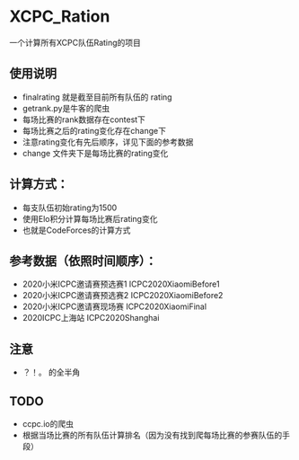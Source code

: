# XCPC_Ration
一个计算所有XCPC队伍Rating的项目

## 使用说明
- finalrating 就是截至目前所有队伍的 rating
- getrank.py是牛客的爬虫
- 每场比赛的rank数据存在contest下
- 每场比赛之后的rating变化存在change下
- 注意rating变化有先后顺序，详见下面的参考数据
- change 文件夹下是每场比赛的rating变化

## 计算方式：
- 每支队伍初始rating为1500
- 使用Elo积分计算每场比赛后rating变化
- 也就是CodeForces的计算方式

## 参考数据（依照时间顺序）：
- 2020小米ICPC邀请赛预选赛1 ICPC2020XiaomiBefore1
- 2020小米ICPC邀请赛预选赛2 ICPC2020XiaomiBefore2
- 2020小米ICPC邀请赛现场赛 ICPC2020XiaomiFinal
- 2020ICPC上海站 ICPC2020Shanghai

## 注意
- ？！。 的全半角

## TODO
- ccpc.io的爬虫
- 根据当场比赛的所有队伍计算排名（因为没有找到爬每场比赛的参赛队伍的手段）